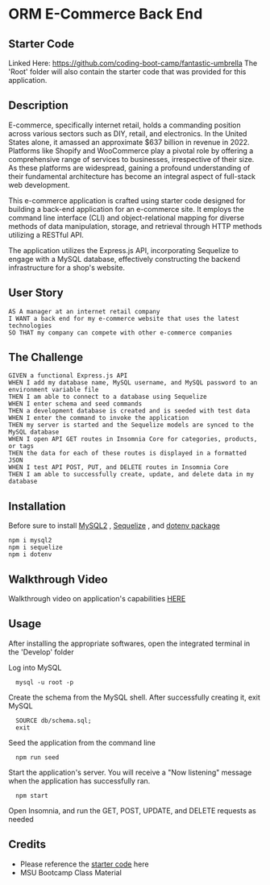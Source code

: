 # ORM E-Commerce Back End

## Starter Code

Linked Here: https://github.com/coding-boot-camp/fantastic-umbrella
The 'Root' folder will also contain the starter code that was provided for this application.

## Description

E-commerce, specifically internet retail, holds a commanding position across various sectors such as DIY, retail, and electronics. In the United States alone, it amassed an approximate $637 billion in revenue in 2022. Platforms like Shopify and WooCommerce play a pivotal role by offering a comprehensive range of services to businesses, irrespective of their size. As these platforms are widespread, gaining a profound understanding of their fundamental architecture has become an integral aspect of full-stack web development.

This e-commerce application is crafted using starter code designed for building a back-end application for an e-commerce site. It employs the command line interface (CLI) and object-relational mapping for diverse methods of data manipulation, storage, and retrieval through HTTP methods utilizing a RESTful API.

The application utilizes the Express.js API, incorporating Sequelize to engage with a MySQL database, effectively constructing the backend infrastructure for a shop's website.

## User Story

    AS A manager at an internet retail company
    I WANT a back end for my e-commerce website that uses the latest technologies
    SO THAT my company can compete with other e-commerce companies

## The Challenge

    GIVEN a functional Express.js API
    WHEN I add my database name, MySQL username, and MySQL password to an environment variable file
    THEN I am able to connect to a database using Sequelize
    WHEN I enter schema and seed commands
    THEN a development database is created and is seeded with test data
    WHEN I enter the command to invoke the application
    THEN my server is started and the Sequelize models are synced to the MySQL database
    WHEN I open API GET routes in Insomnia Core for categories, products, or tags
    THEN the data for each of these routes is displayed in a formatted JSON
    WHEN I test API POST, PUT, and DELETE routes in Insomnia Core
    THEN I am able to successfully create, update, and delete data in my database

## Installation

Before sure to install [MySQL2](https://www.npmjs.com/package/mysql2) , [Sequelize](https://www.npmjs.com/package/sequelize) , and [dotenv package](https://www.npmjs.com/package/dotenv)

    npm i mysql2
    npm i sequelize
    npm i dotenv

## Walkthrough Video

Walkthrough video on application's capabilities [HERE](https://youtu.be/1ZR-rZxxRPI)

## Usage

After installing the appropriate softwares, open the integrated terminal in the 'Develop' folder

Log into MySQL

      mysql -u root -p

Create the schema from the MySQL shell. After successfully creating it, exit MySQL

      SOURCE db/schema.sql;
      exit

Seed the application from the command line

      npm run seed

Start the application's server. You will receive a "Now listening" message when the application has successfully ran.

      npm start

Open Insomnia, and run the GET, POST, UPDATE, and DELETE requests as needed

## Credits

- Please reference the [starter code](#starter-code-httpsgithubcomcoding-boot-campfantastic-umbrella) here
- MSU Bootcamp Class Material
